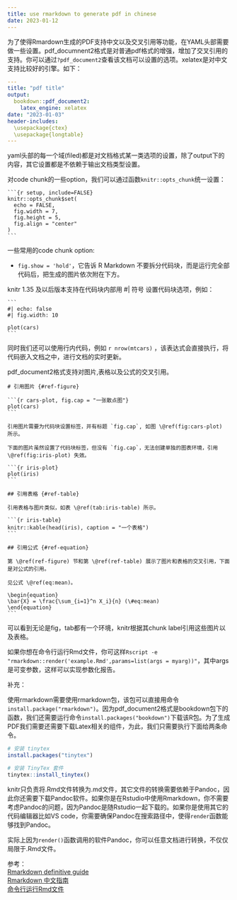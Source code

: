 ```yaml
---
title: use rmarkdown to generate pdf in chinese
date: 2023-01-12
---
```


为了使得Rmardown生成的PDF支持中文以及交叉引用等功能，在YAML头部需要做一些设置。pdf_documnent2格式是对普通pdf格式的增强，增加了交叉引用的支持。你可以通过`?pdf_document2`查看该文档可以设置的选项。xelatex是对中文支持比较好的引擎。如下：

```yaml
---
title: "pdf title"
output:
  bookdown::pdf_document2:
    latex_engine: xelatex
date: "2023-01-03"
header-includes: 
  \usepackage{ctex}
  \usepackage{longtable}
---
```

yaml头部的每一个域(filed)都是对文档格式某一类选项的设置，除了output下的内容，其它设置都是不依赖于输出文档类型设置。

对code chunk的一些option，我们可以通过函数`knitr::opts_chunk`统一设置：

````
```{r setup, include=FALSE}
knitr::opts_chunk$set(
  echo = FALSE,
  fig.width = 7,
  fig.height = 5,
  fig.align = "center"
)
```
````

一些常用的code chunk option:

- `fig.show = 'hold'`，它告诉 R Markdown 不要拆分代码块，而是运行完全部代码后，把生成的图片依次附在下方。

knitr 1.35 及以后版本支持在代码块内部用 #| 符号 设置代码块选项，例如：

````
```
#| echo: false
#| fig.width: 10

plot(cars)
```
````

同时我们还可以使用行内代码，例如 `r nrow(mtcars)` ，该表达式会直接执行，将代码嵌入文档之中，进行文档的实时更新。

pdf_document2格式支持对图片,表格以及公式的交叉引用。

````
# 引用图片 {#ref-figure}

```{r cars-plot, fig.cap = "一张散点图"}
plot(cars)
```

引用图片需要为代码块设置标签，并有标题 `fig.cap`, 如图 \@ref(fig:cars-plot) 所示。

下面的图片虽然设置了代码块标签，但没有 `fig.cap`，无法创建单独的图表环境，引用 \@ref(fig:iris-plot) 失效。

```{r iris-plot}
plot(iris)
```

## 引用表格 {#ref-table}

引用表格与图片类似，如表 \@ref(tab:iris-table) 所示。

```{r iris-table}
knitr::kable(head(iris), caption = "一个表格")
```

## 引用公式 {#ref-equation}

第 \@ref(ref-figure) 节和第 \@ref(ref-table) 展示了图片和表格的交叉引用，下面是对公式的引用。

见公式 \@ref(eq:mean)。

\begin{equation}
\bar{X} = \frac{\sum_{i=1}^n X_i}{n} (\#eq:mean)
\end{equation}
```
````

可以看到无论是fig，tab都有一个环境，knitr根据其chunk label引用这些图片以及表格。

如果你想在命令行运行Rmd文件，你可这样`Rscript -e "rmarkdown::render('example.Rmd',params=list(args = myarg))"`，其中args是可变参数，这样可以实现参数化报告。

补充：

使用rmarkdown需要使用rmarkdown包，该包可以直接用命令`install.package("rmarkdown")`。因为pdf_document2格式是bookdown包下的函数，我们还需要运行命令`install.packages("bookdown")`下载该R包。为了生成PDF我们需要还需要下载Latex相关的组件，为此，我们只需要执行下面给两条命令。

```r
# 安装 tinytex
install.packages("tinytex")

# 安装 TinyTex 套件
tinytex::install_tinytex()
```

knitr只负责将.Rmd文件转换为.md文件，其它文件的转换需要依赖于Pandoc，因此你还需要下载Pandoc软件。如果你是在Rstudio中使用Rmarkdown，你不需要考虑Pandoc的问题，因为Pandoc是随Rstudio一起下载的。如果你是使用其它的代码编辑器比如VS code，你需要确保Pandoc在搜索路径中，使得`render`函数能够找到Pandoc。

实际上因为`render()`函数调用的软件Pandoc，你可以任意文档进行转换，不仅仅局限于.Rmd文件。

参考：  
[Rmarkdown definitive guide](https://bookdown.org/yihui/bookdown/tables.html)  
[Rmarkdown 中文指南](https://cosname.github.io/rmarkdown-guide/rmarkdown-base.html#install-tinytex)  
[命令行运行Rmd文件](https://stackoverflow.com/questions/49904943/run-rmarkdown-with-arguments-on-the-command-line)
